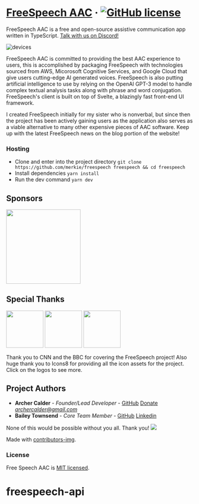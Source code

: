 # [FreeSpeech AAC](http://freespeechaac.com/) &middot; [![GitHub license](https://img.shields.io/badge/license-MIT-blue.svg)](https://github.com/merkie/freespeech/blob/main/LICENSE)

FreeSpeech AAC is a free and open-source assistive communication app written in TypeScript. [Talk with us on Discord!](https://discord.gg/rEzaDqdfet)

![devices](https://user-images.githubusercontent.com/18383101/199581923-7ca35818-8280-49e1-a2e1-66a5602cfff0.png)

FreeSpeech AAC is committed to providing the best AAC experience to users, this is accomplished by packaging FreeSpeech with technologies sourced from AWS, Micorosoft Cognitive Services, and Google Cloud that give users cutting-edge AI generated voices. FreeSpeech is also putting artificial intelligence to use by relying on the OpenAI GPT-3 model to handle complex textual analysis tasks along with phrase and word conjugation. FreeSpeech's client is built on top of Svelte, a blazingly fast front-end UI framework.

I created FreeSpeech initially for my sister who is nonverbal, but since then the project has been actively gaining users as the application also serves as a viable alternative to many other expensive pieces of AAC software. Keep up with the latest FreeSpeech news on the blog portion of the website!

### Hosting

- Clone and enter into the project directory
  `git clone https://github.com/merkie/freespeech freespeech && cd freespeech`
- Install dependencies
  `yarn install`
- Run the dev command
  `yarn dev`

## Sponsors

<a href="https://opensource.optum.com/"><img src="https://i.postimg.cc/NGRqXYJs/optum.png" width=200px></a>

## Special Thanks

<a href="https://icons8.com/"><img src="https://logos-download.com/wp-content/uploads/2020/06/Icons8_Logo_full.png" width=100px></a> <a href="https://www.bbc.com/news/av/disability-57515272"><img src="https://upload.wikimedia.org/wikipedia/commons/thumb/4/41/BBC_Logo_2021.svg/2560px-BBC_Logo_2021.svg.png" width=100px></a> <a href="https://www.cnn.com/2021/12/19/us/texas-teen-freespeech-app/index.html"><img src="https://1000logos.net/wp-content/uploads/2021/04/CNN-logo.png" width=100px></a>

Thank you to CNN and the BBC for covering the FreeSpeech project! Also huge thank you to Icons8 for providing all the icon assets for the project. Click on the logos to see more.

## Project Authors

- **Archer Calder** - _Founder/Lead Developer_ - [GitHub](https://github.com/Merkie) [Donate](https://ko-fi.com/merkie) *archercalder@gmail.com*
- **Bailey Townsend** - _Core Team Member_ - [GitHub](https://github.com/fatfingers23) [Linkedin](https://www.linkedin.com/in/bailey-townsend-25b195105)

None of this would be possible without you all. Thank you!
<a href="https://github.com/Merkie/freespeech/graphs/contributors">
<img src="https://contributors-img.firebaseapp.com/image?repo=Merkie/freespeech" />
</a>

Made with [contributors-img](https://contributors-img.firebaseapp.com).

### License

Free Speech AAC is [MIT licensed](./LICENSE).
# freespeech-api
